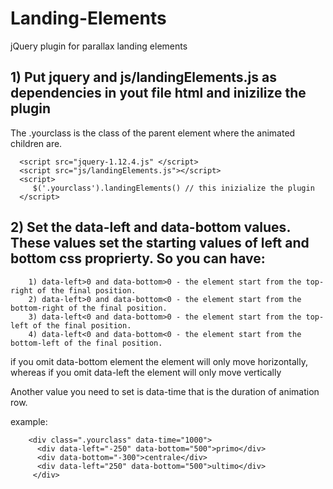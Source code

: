 # Landing-Elements
jQuery plugin for parallax landing elements

  
## 1) Put jquery and js/landingElements.js as dependencies in yout file html and inizilize the plugin
   The .yourclass is the class of the parent element where the animated children are.

```
  <script src="jquery-1.12.4.js" </script>
  <script src="js/landingElements.js"></script>
  <script>
     $('.yourclass').landingElements() // this inizialize the plugin
  </script>
```


## 2) Set the data-left and data-bottom values. These values set the starting values of left and bottom css proprierty. So you can have:


```
    1) data-left>0 and data-bottom>0 - the element start from the top-right of the final position. 
    2) data-left>0 and data-bottom<0 - the element start from the bottom-right of the final position. 
    3) data-left<0 and data-bottom>0 - the element start from the top-left of the final position. 
    4) data-left<0 and data-bottom<0 - the element start from the bottom-left of the final position. 
```

if you omit data-bottom element the element will only move horizontally, whereas if you omit data-left the element will only move vertically

Another value you need to set is data-time that is the duration of animation row.

example:

    
```
    <div class=".yourclass" data-time="1000">
      <div data-left="-250" data-bottom="500">primo</div>
      <div data-bottom="-300">centrale</div>
      <div data-left="250" data-bottom="500">ultimo</div>
     </div>
```
